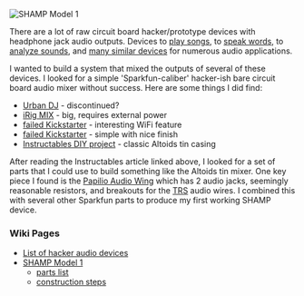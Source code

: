 ![SHAMP Model 1](https://github.com/cjdaly/shamp/wiki/images/shamp-finishing-2.JPG)

There are a lot of raw circuit board hacker/prototype devices with headphone jack audio outputs.
Devices to [play songs](https://www.sparkfun.com/products/11029),
to [speak words](https://www.sparkfun.com/products/11711),
to [analyze sounds](https://www.sparkfun.com/products/10306),
and [many similar devices](https://github.com/cjdaly/shamp/wiki/SimpleAudioParts) for numerous audio applications.

I wanted to build a system that mixed the outputs of several of these devices.
I looked for a simple 'Sparkfun-caliber' hacker-ish bare circuit board audio mixer without success.
Here are some things I did find:

* [Urban DJ](http://www.cratekings.com/urban-dj-portable-mixtape-cassette-mixer/) - discontinued?
* [iRig MIX](http://www.ikmultimedia.com/products/irigmix/) - big, requires external power
* [failed Kickstarter](https://www.kickstarter.com/projects/132274466/wi-fi-audio-mixer-control-with-smartphones-and-tab) - interesting WiFi feature
* [failed Kickstarter](https://www.kickstarter.com/projects/pepperdecks/pepperdecks-djoclate-ii-pocket-size-music-mixer-0) - simple with nice finish
* [Instructables DIY project](http://www.instructables.com/id/Altoids-Tin-18-Stereo-Mixer/?ALLSTEPS) - classic Altoids tin casing

After reading the Instructables article linked above, I looked for a set of parts that I could use to build something like the Altoids tin mixer.  One key piece I found is the [Papilio Audio Wing](https://www.sparkfun.com/products/11568) which has 2 audio jacks, seemingly reasonable resistors, and breakouts for the [TRS](http://en.wikipedia.org/wiki/Phone_connector_(audio)) audio wires. I combined this with several other Sparkfun parts to produce my first working SHAMP device.

### Wiki Pages

* [List of hacker audio devices](https://github.com/cjdaly/shamp/wiki/SimpleAudioParts)
* [SHAMP Model 1](https://github.com/cjdaly/shamp/wiki/Model-1)
  * [parts list](https://github.com/cjdaly/shamp/wiki/Model-1-Parts) 
  * [construction steps](https://github.com/cjdaly/shamp/wiki/Model-1-Construction) 
